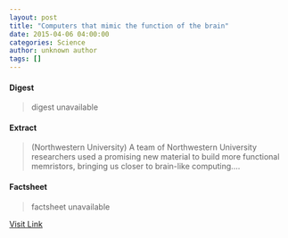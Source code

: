 ```yaml
---
layout: post
title: "Computers that mimic the function of the brain"
date: 2015-04-06 04:00:00
categories: Science
author: unknown author
tags: []
---
```



#### Digest
>digest unavailable

#### Extract
>(Northwestern University) A team of Northwestern University researchers used a promising new material to build more functional memristors, bringing us closer to brain-like computing....

#### Factsheet
>factsheet unavailable

[Visit Link](http://www.eurekalert.org/pub_releases/2015-04/nu-ctm040615.php)


